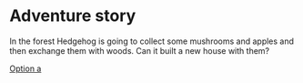 # Adventure story
In the forest Hedgehog is going to collect some mushrooms and apples and then exchange them with woods.
Can it built a new house with them?

[Option a](./option-apple.md)